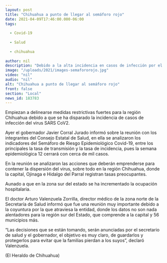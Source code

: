 ```yaml
---
layout: post
title: "Chihuahua a punto de llegar al semáforo rojo"
date: 2021-04-09T17:46:00.000-06:00
tags:
  
  - Covid-19
  
  - Salud
  
  - chihuahua
  
author: nil
description: "Debido a la alta incidencia en casos de infección por el Covid, el gobernador informó que se anunciarán nuevas medidas"
image: "/uploads/2021/images-semafororojo.jpg"
video: "nil"
audio: "nil"
alt: "Chihuahua a punto de llegar al semáforo rojo"
front: false
section: "Local"
news_id: 183783
---
```


Empiezan a delinearse medidas restrictivas fuertes para la región Chihuahua debido a que se ha disparado la incidencia de casos de infección del virus SARS CoV2.

Ayer el gobernador Javier Corral Jurado informó sobre la reunión con los integrantes del Consejo Estatal de Salud, en ella se analizaron los indicadores del Semáforo de Riesgo Epidemiológico Covid-19, entre los principales la tasa de transmisión y la tasa de incidencia, pues la semana epidemiológica 12 cerrará con cerca de mil casos.

En la reunión se analizaron las acciones que deberán emprenderse para contener la dispersión del virus, sobre todo en la región Chihuahua, donde la capital, Ojinaga e Hidalgo del Parral registran tasas preocupantes.

Aunado a que en la zona sur del estado se ha incrementado la ocupación hospitalaria.

El doctor Arturo Valenzuela Zorrilla, director médico de la zona norte de la Secretaría de Salud informó que fue una reunión muy importante debido a la coyuntura por la que atraviesa la entidad, donde los datos no son nada alentadores para la región sur del Estado, que comprende a la capital y 56 municipios más.

“Las decisiones que se están tomando, serán anunciadas por el secretario de salud y el gobernador, el objetivo es muy claro, de guardarlos y protegerlos para evitar que la familias pierdan a los suyos”, declaró Valenzuela.

(El Heraldo de Chihuahua)